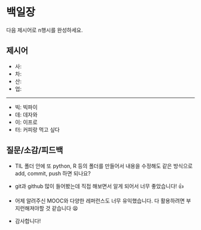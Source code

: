 # 백일장
다음 제시어로 n행시를 완성하세요.

## 제시어
- 사: 
- 차: 
- 산: 
- 업: 
---
- 빅: 빅파이
- 데: 데자와
- 이: 이프로
- 터: 커피랑 먹고 싶다

## 질문/소감/피드백
- TIL 폴더 안에 또 python, R 등의 폴더를 만들어서 내용을 수정해도 같은 방식으로 add, commit, push 하면 되나요?

- git과 github 많이 들어봤는데 직접 해보면서 알게 되어서 너무 좋았습니다! 👍

- 어제 알려주신 MOOC와 다양한 레퍼런스도 너무 유익했습니다. 다 활용하려면 부지런해져야할 것 같습니다 😫

- 감사합니다!